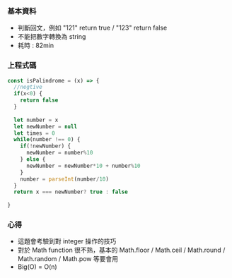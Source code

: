 ### 基本資料
- 判斷回文，例如 "121" return true / "123" return false
- 不能把數字轉換為 string
- 耗時 : 82min

### 上程式碼
```js
const isPalindrome = (x) => {
  //negtive
  if(x<0) {
    return false
  }
  
  let number = x
  let newNumber = null
  let times = 0
  while(number !== 0) {
    if(!newNumber) {
      newNumber = number%10
    } else {
      newNumber = newNumber*10 + number%10
    }
    number = parseInt(number/10)  
  } 
  return x === newNumber? true : false
  
}

```

### 心得
- 這題會考驗到對 integer 操作的技巧
- 對於 Math function 很不熟，基本的 Math.floor / Math.ceil / Math.round / Math.random / Math.pow 等要會用
- Big(O) = O(n)